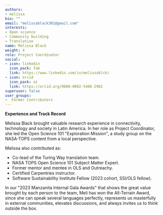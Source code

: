 ```yaml
---
authors:
- melissa
bio: ""
email: "melissablack301@gmail.com"
interests:
- Open science
- Community building
- Translation
name: Melissa Black
weight: 4
role: Project Coordinator
social:
- icon: linkedin
  icon_pack: fab
  link: https://www.linkedin.com/in/melissablck/
- icon: orcid
  icon_pack: ai
  link: https://orcid.org/0000-0002-5406-2982
superuser: false
user_groups:
-  Former Contributors
---
```

**Experience and Track Record**

Melissa Black brought valuable research experience in connectivity, technology and society in Latin America. In her role as Project Coordinator, she led the Open Science 101 "Exploration Mission", a study group on the NASA-TOPS content from a local perspective.

Melissa also contributed as:
- Co-lead of the Turing Way translation team.
- NASA TOPS Open Science 101 Subject Matter Expert.
- Former mentor and mentee in OLS and Outreachy.
- Certified Carpentries instructor.
- Software Sustainability Institute Fellow (2023 cohort, SSI/OLS fellow).

In our "2023 Manzanita Internal Gala Awards" that shows the great value brought by each person to the team, Meli has won the All-Terrain Award, since she can speak several languages perfectly, represents us masterfully in external communities, elevates discussions, and always invites us to think outside the box.
